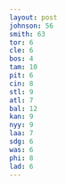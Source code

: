 ```yaml
---
layout: post
johnson: 56
smith: 63
tor: 6
cle: 6
bos: 4
tam: 10
pit: 6
cin: 8
stl: 9
atl: 7
bal: 12
kan: 9
nyy: 9
laa: 7
sdg: 6
was: 6
phi: 8
lad: 6
---
```

